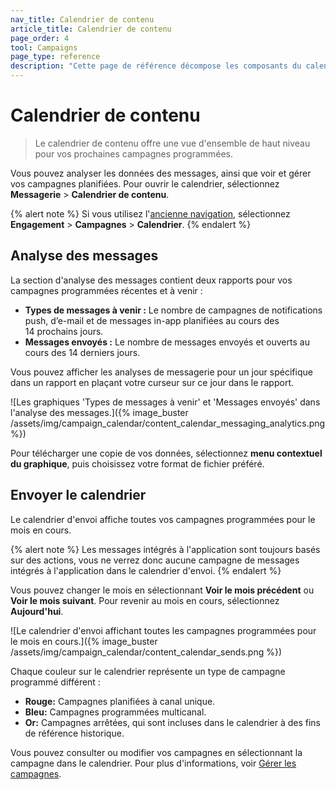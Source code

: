 ```yaml
---
nav_title: Calendrier de contenu
article_title: Calendrier de contenu
page_order: 4
tool: Campaigns
page_type: reference
description: "Cette page de référence décompose les composants du calendrier de contenu."
---
```


# Calendrier de contenu

> Le calendrier de contenu offre une vue d'ensemble de haut niveau pour vos prochaines campagnes programmées.

Vous pouvez analyser les données des messages, ainsi que voir et gérer vos campagnes planifiées. Pour ouvrir le calendrier, sélectionnez **Messagerie** > **Calendrier de contenu**.

{% alert note %}
Si vous utilisez l'[ancienne navigation]({{site.baseurl}}/navigation), sélectionnez **Engagement** > **Campagnes** > **Calendrier**.
{% endalert %}

## Analyse des messages

La section d'analyse des messages contient deux rapports pour vos campagnes programmées récentes et à venir :

- **Types de messages à venir :** Le nombre de campagnes de notifications push, d’e-mail et de messages in-app planifiées au cours des 14 prochains jours.
- **Messages envoyés :** Le nombre de messages envoyés et ouverts au cours des 14 derniers jours.

Vous pouvez afficher les analyses de messagerie pour un jour spécifique dans un rapport en plaçant votre curseur sur ce jour dans le rapport.

![Les graphiques 'Types de messages à venir' et 'Messages envoyés' dans l'analyse des messages.]({% image_buster /assets/img/campaign_calendar/content_calendar_messaging_analytics.png %})

Pour télécharger une copie de vos données, sélectionnez <i class="fa-solid fa-bars" style="color: #2e7487;"></i> **menu contextuel du graphique**, puis choisissez votre format de fichier préféré.

## Envoyer le calendrier

Le calendrier d'envoi affiche toutes vos campagnes programmées pour le mois en cours.

{% alert note %}
Les messages intégrés à l'application sont toujours basés sur des actions, vous ne verrez donc aucune campagne de messages intégrés à l'application dans le calendrier d'envoi.
{% endalert %}

Vous pouvez changer le mois en sélectionnant <i class="fa-solid fa-chevron-left" style="color: #2e7487;"></i> **Voir le mois précédent** ou <i class="fa-solid fa-chevron-right" style="color: #2e7487;"></i> **Voir le mois suivant**. Pour revenir au mois en cours, sélectionnez **Aujourd'hui**.

![Le calendrier d'envoi affichant toutes les campagnes programmées pour le mois en cours.]({% image_buster /assets/img/campaign_calendar/content_calendar_sends.png %})

Chaque couleur sur le calendrier représente un type de campagne programmé différent :

- **Rouge:** Campagnes planifiées à canal unique.
- **Bleu:** Campagnes programmées multicanal.
- **Or:** Campagnes arrêtées, qui sont incluses dans le calendrier à des fins de référence historique.

Vous pouvez consulter ou modifier vos campagnes en sélectionnant la campagne dans le calendrier. Pour plus d'informations, voir [Gérer les campagnes]({{site.baseurl}}/user_guide/engagement_tools/campaigns/managing_campaigns).
